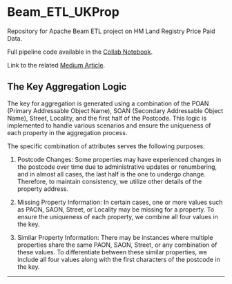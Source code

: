 # Beam_ETL_UKProp

Repository for Apache Beam ETL project on HM Land Registry Price Paid Data.

Full pipeline code available in the [Collab Notebook](https://colab.research.google.com/drive/164hv_14QChqeqKgc2arvwBYgOYWamaf6).

Link to the related [Medium Article](https://medium.com/@varunkrishna97/building-a-scalable-big-data-etl-pipeline-apache-beam-python-sdk-with-mongodb-and-s3-i-o-ab334edc9999).

## The Key Aggregation Logic

The key for aggregation is generated using a combination of the POAN (Primary Addressable Object Name), SOAN (Secondary Addressable Object Name), Street, Locality, and the first half of the Postcode. This logic is implemented to handle various scenarios and ensure the uniqueness of each property in the aggregation process.

The specific combination of attributes serves the following purposes:

1. Postcode Changes: Some properties may have experienced changes in the postcode over time due to administrative updates or renumbering, and in almost all cases, the last half is the one to undergo change. Therefore, to maintain consistency, we utilize other details of the property address.

2. Missing Property Information: In certain cases, one or more values such as PAON, SAON, Street, or Locality may be missing for a property. To ensure the uniqueness of each property, we combine all four values in the key.

3. Similar Property Information: There may be instances where multiple properties share the same PAON, SAON, Street, or any combination of these values. To differentiate between these similar properties, we include all four values along with the first characters of the postcode in the key.

---
